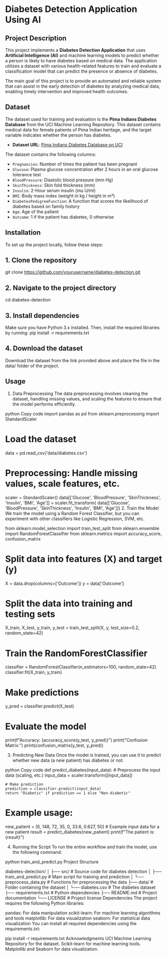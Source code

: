 # Diabetes Detection Application Using AI

## Project Description

This project implements a **Diabetes Detection Application** that uses **Artificial Intelligence (AI)** and machine learning models to predict whether a person is likely to have diabetes based on medical data. The application utilizes a dataset with various health-related features to train and evaluate a classification model that can predict the presence or absence of diabetes.

The main goal of this project is to provide an automated and reliable system that can assist in the early detection of diabetes by analyzing medical data, enabling timely intervention and improved health outcomes.

## Dataset

The dataset used for training and evaluation is the **Pima Indians Diabetes Database** from the UCI Machine Learning Repository. This dataset contains medical data for female patients of Pima Indian heritage, and the target variable indicates whether the person has diabetes.

- **Dataset URL**: [Pima Indians Diabetes Database on UCI](https://archive.ics.uci.edu/ml/datasets/Pima+Indians+Diabetes)

The dataset contains the following columns:
- `Pregnancies`: Number of times the patient has been pregnant
- `Glucose`: Plasma glucose concentration after 2 hours in an oral glucose tolerance test
- `BloodPressure`: Diastolic blood pressure (mm Hg)
- `SkinThickness`: Skin fold thickness (mm)
- `Insulin`: 2-Hour serum insulin (mu U/ml)
- `BMI`: Body mass index (weight in kg / height in m²)
- `DiabetesPedigreeFunction`: A function that scores the likelihood of diabetes based on family history
- `Age`: Age of the patient
- `Outcome`: 1 if the patient has diabetes, 0 otherwise

## Installation

To set up the project locally, follow these steps:

## 1. Clone the repository
git clone https://github.com/yourusername/diabetes-detection.git

## 2. Navigate to the project directory
cd diabetes-detection

## 3. Install dependencies
Make sure you have Python 3.x installed. Then, install the required libraries by running:
pip install -r requirements.txt

## 4. Download the dataset
Download the dataset from the link provided above and place the file in the data/ folder of the project.

## Usage
1. Data Preprocessing
The data preprocessing involves cleaning the dataset, handling missing values, and scaling the features to ensure that the model performs efficiently.

python
Copy code
import pandas as pd
from sklearn.preprocessing import StandardScaler

# Load the dataset
data = pd.read_csv('data/diabetes.csv')

# Preprocessing: Handle missing values, scale features, etc.
scaler = StandardScaler()
data[['Glucose', 'BloodPressure', 'SkinThickness', 'Insulin', 'BMI', 'Age']] = scaler.fit_transform(
    data[['Glucose', 'BloodPressure', 'SkinThickness', 'Insulin', 'BMI', 'Age']])
2. Train the Model
We train the model using a Random Forest Classifier, but you can experiment with other classifiers like Logistic Regression, SVM, etc.

from sklearn.model_selection import train_test_split
from sklearn.ensemble import RandomForestClassifier
from sklearn.metrics import accuracy_score, confusion_matrix

# Split data into features (X) and target (y)
X = data.drop(columns=['Outcome'])
y = data['Outcome']

# Split the data into training and testing sets
X_train, X_test, y_train, y_test = train_test_split(X, y, test_size=0.2, random_state=42)

# Train the RandomForestClassifier
classifier = RandomForestClassifier(n_estimators=100, random_state=42)
classifier.fit(X_train, y_train)

# Make predictions
y_pred = classifier.predict(X_test)

# Evaluate the model
print(f"Accuracy: {accuracy_score(y_test, y_pred)}")
print("Confusion Matrix:")
print(confusion_matrix(y_test, y_pred)) 

3. Predicting New Data
Once the model is trained, you can use it to predict whether new data (a new patient) has diabetes or not.

python
Copy code
def predict_diabetes(input_data):
    # Preprocess the input data (scaling, etc.)
    input_data = scaler.transform([input_data])
    
    # Make prediction
    prediction = classifier.predict(input_data)
    return "Diabetic" if prediction == 1 else "Non-diabetic"

# Example usage:
new_patient = [6, 148, 72, 35, 0, 33.6, 0.627, 50]  # Example input data for a new patient
result = predict_diabetes(new_patient)
print(f"The patient is: {result}") 

4. Running the Script
To run the entire workflow and train the model, use the following command:


python train_and_predict.py
Project Structure

diabetes-detection/
│
├── src/               # Source code for diabetes detection
│   ├── train_and_predict.py   # Main script for training and prediction
│   └── preprocess_data.py     # Functions for preprocessing the data
├── data/              # Folder containing the dataset
│   └── diabetes.csv   # The diabetes dataset
├── requirements.txt   # Python dependencies
├── README.md          # Project documentation
└── LICENSE            # Project license
Dependencies
The project requires the following Python libraries:

pandas: For data manipulation
scikit-learn: For machine learning algorithms and tools
matplotlib: For data visualization
seaborn: For statistical data visualization
You can install all required dependencies using the requirements.txt:

pip install -r requirements.txt
Acknowledgments
UCI Machine Learning Repository for the dataset.
Scikit-learn for machine learning tools.
Matplotlib and Seaborn for data visualization.
